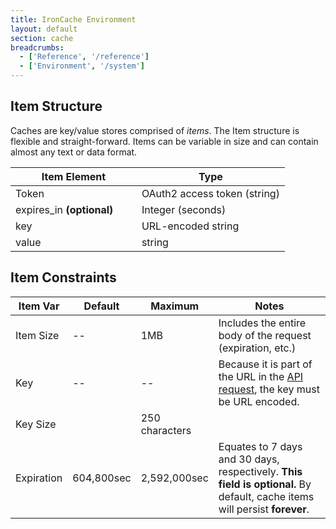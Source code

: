 ```yaml
---
title: IronCache Environment
layout: default
section: cache
breadcrumbs:
  - ['Reference', '/reference']
  - ['Environment', '/system']
---
```


## Item Structure
Caches are key/value stores comprised of *items*. The Item structure is 
flexible and straight-forward. Items can be variable in size and can contain almost any text or data format.

<table class="reference">
  <thead>
    <tr><th style="width: 46%;">Item Element</th><th style="width: 54%;">Type</th></tr>
  </thead>
  <tbody>
    <tr><td>Token</td><td>OAuth2 access token (string)</td></tr>
    <tr><td>expires_in <strong>(optional)</strong></td><td>Integer (seconds)</td></tr>
    <tr><td>key</td><td>URL-encoded string</td></tr>
    <tr><td>value</td><td>string</td></tr>
  </tbody>
</table>

## Item Constraints

<table class="reference">
  <thead>
    <tr><th style="width: 16%;">Item Var</th><th style="width: 15%;">Default</th><th style="width: 15%;">Maximum</th><th style="width: 54%;">Notes</th></tr>
  </thead>
  <tbody>
    <tr><td>Item Size</td><td>--</td><td>1MB</td><td>Includes the entire body of the request (expiration, etc.)</td></tr>
    <tr><td>Key</td><td>--</td><td>--</td><td>Because it is part of the URL in the <a href="/cache/reference/api">API request</a>, the key must be URL encoded.</td></tr>
    <tr><td>Key Size</td><td></td><td>250 characters</td><td></td></tr>
    <tr><td>Expiration</td><td>604,800sec</td><td>2,592,000sec</td><td>Equates to 7 days and 30 days, respectively. <strong>This field is optional.</strong> By default, cache items will persist <strong>forever</strong>.</td></tr>
  </tbody>
</table>
